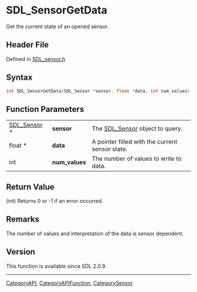 # SDL_SensorGetData

Get the current state of an opened sensor.

## Header File

Defined in [SDL_sensor.h](https://github.com/libsdl-org/SDL/blob/SDL2/include/SDL_sensor.h)

## Syntax

```c
int SDL_SensorGetData(SDL_Sensor *sensor, float *data, int num_values);
```

## Function Parameters

|                            |                |                                                 |
| -------------------------- | -------------- | ----------------------------------------------- |
| [SDL_Sensor](SDL_Sensor) * | **sensor**     | The [SDL_Sensor](SDL_Sensor) object to query.   |
| float *                    | **data**       | A pointer filled with the current sensor state. |
| int                        | **num_values** | The number of values to write to data.          |

## Return Value

(int) Returns 0 or -1 if an error occurred.

## Remarks

The number of values and interpretation of the data is sensor dependent.

## Version

This function is available since SDL 2.0.9.

----
[CategoryAPI](CategoryAPI), [CategoryAPIFunction](CategoryAPIFunction), [CategorySensor](CategorySensor)


